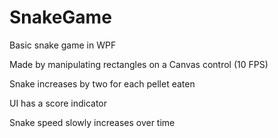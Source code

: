 # SnakeGame
Basic snake game in WPF
 
Made by manipulating rectangles on a Canvas control (10 FPS)
 
Snake increases by two for each pellet eaten

UI has a score indicator

Snake speed slowly increases over time
